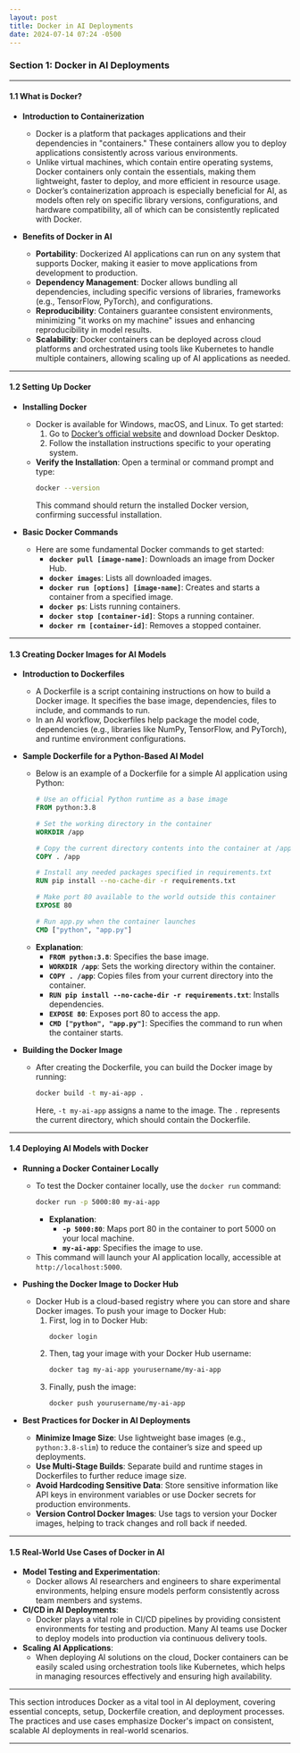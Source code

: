 ```yaml
---
layout: post
title: Docker in AI Deployments
date: 2024-07-14 07:24 -0500
---
```


### **Section 1: Docker in AI Deployments**

---

#### **1.1 What is Docker?**
   - **Introduction to Containerization**
     - Docker is a platform that packages applications and their dependencies in "containers." These containers allow you to deploy applications consistently across various environments.
     - Unlike virtual machines, which contain entire operating systems, Docker containers only contain the essentials, making them lightweight, faster to deploy, and more efficient in resource usage.
     - Docker’s containerization approach is especially beneficial for AI, as models often rely on specific library versions, configurations, and hardware compatibility, all of which can be consistently replicated with Docker.

   - **Benefits of Docker in AI**
     - **Portability**: Dockerized AI applications can run on any system that supports Docker, making it easier to move applications from development to production.
     - **Dependency Management**: Docker allows bundling all dependencies, including specific versions of libraries, frameworks (e.g., TensorFlow, PyTorch), and configurations.
     - **Reproducibility**: Containers guarantee consistent environments, minimizing "it works on my machine" issues and enhancing reproducibility in model results.
     - **Scalability**: Docker containers can be deployed across cloud platforms and orchestrated using tools like Kubernetes to handle multiple containers, allowing scaling up of AI applications as needed.

---

#### **1.2 Setting Up Docker**
   - **Installing Docker**
     - Docker is available for Windows, macOS, and Linux. To get started:
       1. Go to [Docker’s official website](https://www.docker.com/products/docker-desktop/) and download Docker Desktop.
       2. Follow the installation instructions specific to your operating system.
     - **Verify the Installation**: Open a terminal or command prompt and type:
       ```bash
       docker --version
       ```
       This command should return the installed Docker version, confirming successful installation.
   
   - **Basic Docker Commands**
     - Here are some fundamental Docker commands to get started:
       - **`docker pull [image-name]`**: Downloads an image from Docker Hub.
       - **`docker images`**: Lists all downloaded images.
       - **`docker run [options] [image-name]`**: Creates and starts a container from a specified image.
       - **`docker ps`**: Lists running containers.
       - **`docker stop [container-id]`**: Stops a running container.
       - **`docker rm [container-id]`**: Removes a stopped container.

---

#### **1.3 Creating Docker Images for AI Models**
   - **Introduction to Dockerfiles**
     - A Dockerfile is a script containing instructions on how to build a Docker image. It specifies the base image, dependencies, files to include, and commands to run.
     - In an AI workflow, Dockerfiles help package the model code, dependencies (e.g., libraries like NumPy, TensorFlow, and PyTorch), and runtime environment configurations.

   - **Sample Dockerfile for a Python-Based AI Model**
     - Below is an example of a Dockerfile for a simple AI application using Python:
       ```Dockerfile
       # Use an official Python runtime as a base image
       FROM python:3.8

       # Set the working directory in the container
       WORKDIR /app

       # Copy the current directory contents into the container at /app
       COPY . /app

       # Install any needed packages specified in requirements.txt
       RUN pip install --no-cache-dir -r requirements.txt

       # Make port 80 available to the world outside this container
       EXPOSE 80

       # Run app.py when the container launches
       CMD ["python", "app.py"]
       ```
     - **Explanation**:
       - **`FROM python:3.8`**: Specifies the base image.
       - **`WORKDIR /app`**: Sets the working directory within the container.
       - **`COPY . /app`**: Copies files from your current directory into the container.
       - **`RUN pip install --no-cache-dir -r requirements.txt`**: Installs dependencies.
       - **`EXPOSE 80`**: Exposes port 80 to access the app.
       - **`CMD ["python", "app.py"]`**: Specifies the command to run when the container starts.

   - **Building the Docker Image**
     - After creating the Dockerfile, you can build the Docker image by running:
       ```bash
       docker build -t my-ai-app .
       ```
       Here, `-t my-ai-app` assigns a name to the image. The `.` represents the current directory, which should contain the Dockerfile.

---

#### **1.4 Deploying AI Models with Docker**
   - **Running a Docker Container Locally**
     - To test the Docker container locally, use the `docker run` command:
       ```bash
       docker run -p 5000:80 my-ai-app
       ```
       - **Explanation**:
         - **`-p 5000:80`**: Maps port 80 in the container to port 5000 on your local machine.
         - **`my-ai-app`**: Specifies the image to use.
     - This command will launch your AI application locally, accessible at `http://localhost:5000`.

   - **Pushing the Docker Image to Docker Hub**
     - Docker Hub is a cloud-based registry where you can store and share Docker images. To push your image to Docker Hub:
       1. First, log in to Docker Hub:
          ```bash
          docker login
          ```
       2. Then, tag your image with your Docker Hub username:
          ```bash
          docker tag my-ai-app yourusername/my-ai-app
          ```
       3. Finally, push the image:
          ```bash
          docker push yourusername/my-ai-app
          ```

   - **Best Practices for Docker in AI Deployments**
     - **Minimize Image Size**: Use lightweight base images (e.g., `python:3.8-slim`) to reduce the container’s size and speed up deployments.
     - **Use Multi-Stage Builds**: Separate build and runtime stages in Dockerfiles to further reduce image size.
     - **Avoid Hardcoding Sensitive Data**: Store sensitive information like API keys in environment variables or use Docker secrets for production environments.
     - **Version Control Docker Images**: Use tags to version your Docker images, helping to track changes and roll back if needed.

---

#### **1.5 Real-World Use Cases of Docker in AI**
   - **Model Testing and Experimentation**:
     - Docker allows AI researchers and engineers to share experimental environments, helping ensure models perform consistently across team members and systems.
   - **CI/CD in AI Deployments**:
     - Docker plays a vital role in CI/CD pipelines by providing consistent environments for testing and production. Many AI teams use Docker to deploy models into production via continuous delivery tools.
   - **Scaling AI Applications**:
     - When deploying AI solutions on the cloud, Docker containers can be easily scaled using orchestration tools like Kubernetes, which helps in managing resources effectively and ensuring high availability.

---

This section introduces Docker as a vital tool in AI deployment, covering essential concepts, setup, Dockerfile creation, and deployment processes. The practices and use cases emphasize Docker's impact on consistent, scalable AI deployments in real-world scenarios. 

---
